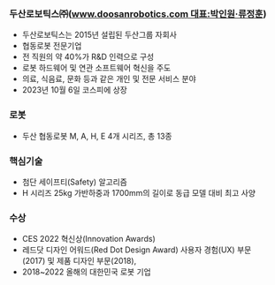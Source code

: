 
### 두산로보틱스㈜(www.doosanrobotics.com 대표:박인원·류정훈)
- 두산로보틱스는 2015년 설립된 두산그룹 자회사
- 협동로봇 전문기업
- 전 직원의 약 40%가 R&D 인력으로 구성
- 로봇 하드웨어 및 연관 소프트웨어 혁신을 주도
- 의료, 식음료, 문화 등과 같은 개인 및 전문 서비스 분야
- 2023년 10월 6일 코스피에 상장

### 로봇
- 두산 협동로봇 M, A, H, E 4개 시리즈, 총 13종

### 핵심기술
- 첨단 세이프티(Safety) 알고리즘
- H 시리즈 25kg 가반하중과 1700mm의 길이로 동급 모델 대비 최고 사양

### 수상
- CES 2022 혁신상(Innovation Awards)
- 레드닷 디자인 어워드(Red Dot Design Award) 사용자 경험(UX) 부문(2017) 및 제품 디자인 부문(2018), 
- 2018~2022 올해의 대한민국 로봇 기업


